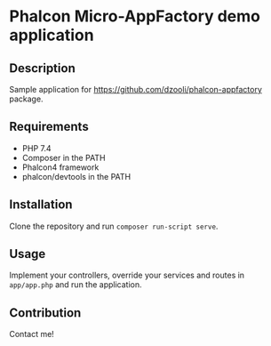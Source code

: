 # Phalcon Micro-AppFactory demo application

## Description

Sample application for https://github.com/dzooli/phalcon-appfactory package.

## Requirements

- PHP 7.4
- Composer in the PATH
- Phalcon4 framework
- phalcon/devtools in the PATH

## Installation

Clone the repository and run `composer run-script serve`.

## Usage

Implement your controllers, override your services and routes in `app/app.php` and run the application.

## Contribution

Contact me!
